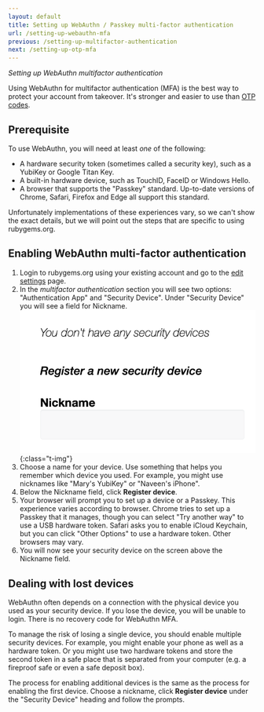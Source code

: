 ```yaml
---
layout: default
title: Setting up WebAuthn / Passkey multi-factor authentication
url: /setting-up-webauthn-mfa
previous: /setting-up-multifactor-authentication
next: /setting-up-otp-mfa
---
```


<em class="t-gray">Setting up WebAuthn multifactor authentication</em>

Using WebAuthn for multifactor authentication (MFA) is the best way to
protect your account from takeover. It's stronger and easier to use than
[OTP codes](/setting-up-otp-mfa).

## Prerequisite

To use WebAuthn, you will need at least _one_ of the following:

* A hardware security token (sometimes called a security key), such as a
  YubiKey or Google Titan Key.
* A built-in hardware device, such as TouchID, FaceID or Windows Hello.
* A browser that supports the "Passkey" standard. Up-to-date versions of
  Chrome, Safari, Firefox and Edge all support this standard.

Unfortunately implementations of these experiences vary, so we can't show
the exact details, but we will point out the steps that are specific to
using rubygems.org.

## Enabling WebAuthn multi-factor authentication

1. Login to rubygems.org using your existing account and go to the
[edit settings](https://rubygems.org/settings/edit) page.
2. In the _multifactor authentication_ section you will see two options:
"Authentication App" and "Security Device". Under "Security Device" you
will see a field for Nickname.
  ![Nickname for security device on the edit settings page](/images/enabling_webauthn_nickname.png){:class="t-img"}
3. Choose a name for your device. Use something that helps you remember
which device you used. For example, you might use nicknames like "Mary's
YubiKey" or "Naveen's iPhone".
4. Below the Nickname field, click **Register device**.
5. Your browser will prompt you to set up a device or a Passkey. This
experience varies according to browser. Chrome tries to set up a Passkey
that it manages, though you can select "Try another way" to use a USB
hardware token. Safari asks you to enable iCloud Keychain, but you can
click "Other Options" to use a hardware token. Other browsers may vary.
6. You will now see your security device on the screen above the Nickname
field.

## Dealing with lost devices

WebAuthn often depends on a connection with the physical device
you used as your security device. If you lose the device, you will be
unable to login. There is no recovery code for WebAuthn MFA.

To manage the risk of losing a single device, you should enable multiple
security devices. For example, you might enable your phone as well as a
hardware token. Or you might use two hardware tokens and store the second
token in a safe place that is separated from your computer (e.g. a fireproof
safe or even a safe deposit box).

The process for enabling additional devices is the same as the process
for enabling the first device. Choose a nickname, click **Register device**
under the "Security Device" heading and follow the prompts.
